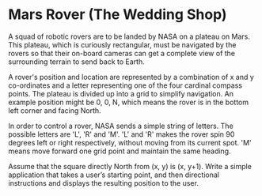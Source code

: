 # Mars Rover (The Wedding Shop)
A squad of robotic rovers are to be landed by NASA on a plateau on Mars. This plateau, which is curiously rectangular,
must be navigated by the rovers so that their on-board cameras can get a complete view of the surrounding terrain to
send back to Earth.

A rover's position and location are represented by a combination of x and y co-ordinates and a letter representing one of
the four cardinal compass points. The plateau is divided up into a grid to simplify navigation. An example position might
be 0, 0, N, which means the rover is in the bottom left corner and facing North.

In order to control a rover, NASA sends a simple string of letters. The possible letters are 'L', 'R' and 'M'. 'L' and 'R' makes
the rover spin 90 degrees left or right respectively, without moving from its current spot. 'M' means move forward one
grid point and maintain the same heading.

Assume that the square directly North from (x, y) is (x, y+1).
Write a simple application that takes a user’s starting point, and then directional instructions and displays the resulting
position to the user.